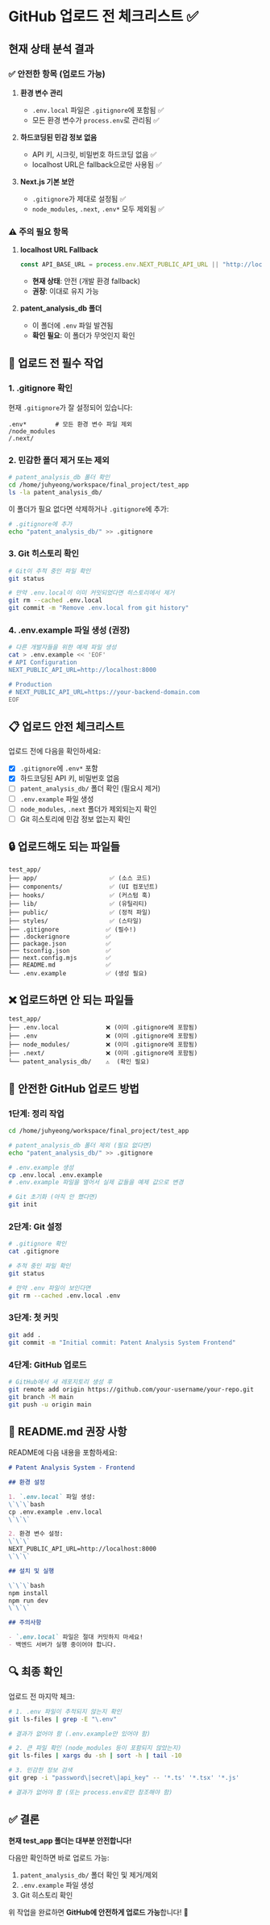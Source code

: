 # GitHub 업로드 전 체크리스트 ✅

## 현재 상태 분석 결과

### ✅ 안전한 항목 (업로드 가능)

1. **환경 변수 관리**
   - `.env.local` 파일은 `.gitignore`에 포함됨 ✅
   - 모든 환경 변수가 `process.env`로 관리됨 ✅

2. **하드코딩된 민감 정보 없음**
   - API 키, 시크릿, 비밀번호 하드코딩 없음 ✅
   - localhost URL은 fallback으로만 사용됨 ✅

3. **Next.js 기본 보안**
   - `.gitignore`가 제대로 설정됨 ✅
   - `node_modules`, `.next`, `.env*` 모두 제외됨 ✅

### ⚠️ 주의 필요 항목

1. **localhost URL Fallback**
   ```typescript
   const API_BASE_URL = process.env.NEXT_PUBLIC_API_URL || "http://localhost:8000"
   ```
   - **현재 상태**: 안전 (개발 환경 fallback)
   - **권장**: 이대로 유지 가능

2. **patent_analysis_db 폴더**
   - 이 폴더에 `.env` 파일 발견됨
   - **확인 필요**: 이 폴더가 무엇인지 확인

## 🚨 업로드 전 필수 작업

### 1. .gitignore 확인
현재 `.gitignore`가 잘 설정되어 있습니다:
```
.env*        # 모든 환경 변수 파일 제외
/node_modules
/.next/
```

### 2. 민감한 폴더 제거 또는 제외
```bash
# patent_analysis_db 폴더 확인
cd /home/juhyeong/workspace/final_project/test_app
ls -la patent_analysis_db/
```

이 폴더가 필요 없다면 삭제하거나 `.gitignore`에 추가:
```bash
# .gitignore에 추가
echo "patent_analysis_db/" >> .gitignore
```

### 3. Git 히스토리 확인
```bash
# Git이 추적 중인 파일 확인
git status

# 만약 .env.local이 이미 커밋되었다면 히스토리에서 제거
git rm --cached .env.local
git commit -m "Remove .env.local from git history"
```

### 4. .env.example 파일 생성 (권장)
```bash
# 다른 개발자들을 위한 예제 파일 생성
cat > .env.example << 'EOF'
# API Configuration
NEXT_PUBLIC_API_URL=http://localhost:8000

# Production
# NEXT_PUBLIC_API_URL=https://your-backend-domain.com
EOF
```

## 📋 업로드 안전 체크리스트

업로드 전에 다음을 확인하세요:

- [x] `.gitignore`에 `.env*` 포함
- [x] 하드코딩된 API 키, 비밀번호 없음
- [ ] `patent_analysis_db/` 폴더 확인 (필요시 제거)
- [ ] `.env.example` 파일 생성
- [ ] `node_modules`, `.next` 폴더가 제외되는지 확인
- [ ] Git 히스토리에 민감 정보 없는지 확인

## 🔒 업로드해도 되는 파일들

```
test_app/
├── app/                    ✅ (소스 코드)
├── components/             ✅ (UI 컴포넌트)
├── hooks/                  ✅ (커스텀 훅)
├── lib/                    ✅ (유틸리티)
├── public/                 ✅ (정적 파일)
├── styles/                 ✅ (스타일)
├── .gitignore             ✅ (필수!)
├── .dockerignore          ✅
├── package.json           ✅
├── tsconfig.json          ✅
├── next.config.mjs        ✅
├── README.md              ✅
└── .env.example           ✅ (생성 필요)
```

## ❌ 업로드하면 안 되는 파일들

```
test_app/
├── .env.local             ❌ (이미 .gitignore에 포함됨)
├── .env                   ❌ (이미 .gitignore에 포함됨)
├── node_modules/          ❌ (이미 .gitignore에 포함됨)
├── .next/                 ❌ (이미 .gitignore에 포함됨)
└── patent_analysis_db/    ⚠️  (확인 필요)
```

## 🚀 안전한 GitHub 업로드 방법

### 1단계: 정리 작업
```bash
cd /home/juhyeong/workspace/final_project/test_app

# patent_analysis_db 폴더 제외 (필요 없다면)
echo "patent_analysis_db/" >> .gitignore

# .env.example 생성
cp .env.local .env.example
# .env.example 파일을 열어서 실제 값들을 예제 값으로 변경

# Git 초기화 (아직 안 했다면)
git init
```

### 2단계: Git 설정
```bash
# .gitignore 확인
cat .gitignore

# 추적 중인 파일 확인
git status

# 만약 .env 파일이 보인다면
git rm --cached .env.local .env
```

### 3단계: 첫 커밋
```bash
git add .
git commit -m "Initial commit: Patent Analysis System Frontend"
```

### 4단계: GitHub 업로드
```bash
# GitHub에서 새 레포지토리 생성 후
git remote add origin https://github.com/your-username/your-repo.git
git branch -M main
git push -u origin main
```

## 📝 README.md 권장 사항

README에 다음 내용을 포함하세요:

```markdown
# Patent Analysis System - Frontend

## 환경 설정

1. `.env.local` 파일 생성:
\`\`\`bash
cp .env.example .env.local
\`\`\`

2. 환경 변수 설정:
\`\`\`
NEXT_PUBLIC_API_URL=http://localhost:8000
\`\`\`

## 설치 및 실행

\`\`\`bash
npm install
npm run dev
\`\`\`

## 주의사항

- `.env.local` 파일은 절대 커밋하지 마세요!
- 백엔드 서버가 실행 중이어야 합니다.
```

## 🔍 최종 확인

업로드 전 마지막 체크:

```bash
# 1. .env 파일이 추적되지 않는지 확인
git ls-files | grep -E "\.env"

# 결과가 없어야 함 (.env.example만 있어야 함)

# 2. 큰 파일 확인 (node_modules 등이 포함되지 않았는지)
git ls-files | xargs du -sh | sort -h | tail -10

# 3. 민감한 정보 검색
git grep -i "password\|secret\|api_key" -- '*.ts' '*.tsx' '*.js'

# 결과가 없어야 함 (또는 process.env로만 참조해야 함)
```

## ✅ 결론

**현재 test_app 폴더는 대부분 안전합니다!**

다음만 확인하면 바로 업로드 가능:
1. `patent_analysis_db/` 폴더 확인 및 제거/제외
2. `.env.example` 파일 생성
3. Git 히스토리 확인

위 작업을 완료하면 **GitHub에 안전하게 업로드 가능**합니다! 🎉
